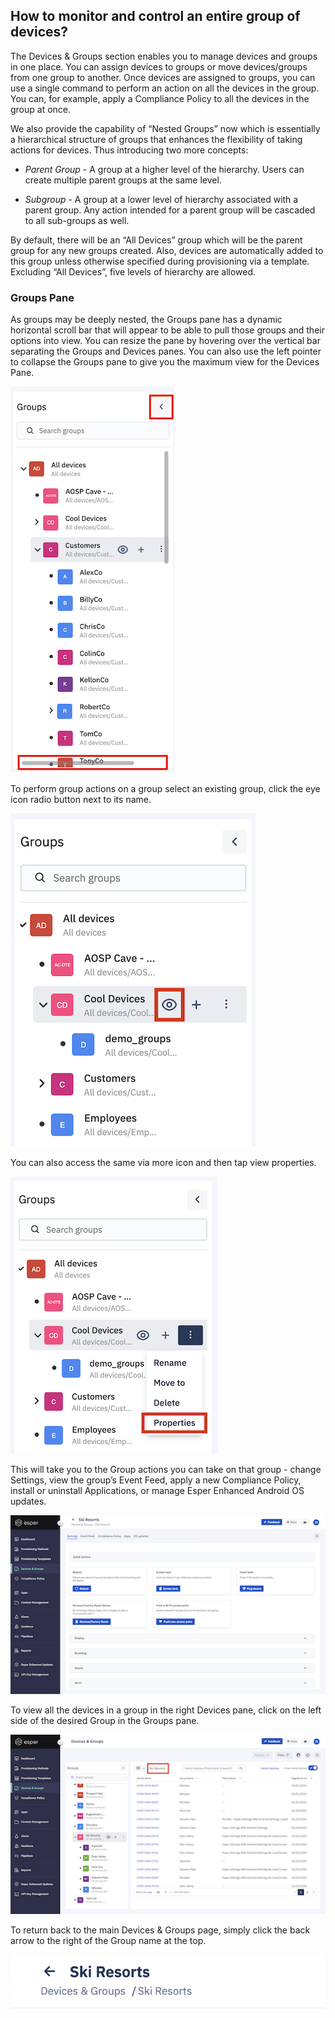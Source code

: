 ## How to monitor and control an entire group of devices?

  

The Devices & Groups section enables you to manage devices and groups in one place. You can assign devices to groups or move devices/groups from one group to another. Once devices are assigned to groups, you can use a single command to perform an action on all the devices in the group. You can, for example, apply a Compliance Policy to all the devices in the group at once.

We also provide the capability of “Nested Groups” now which is essentially a hierarchical structure of groups that enhances the flexibility of taking actions for devices. Thus introducing two more concepts:

-   *Parent Group* - A group at a higher level of the hierarchy. Users can create multiple parent groups at the same level.
    
-   *Subgroup* - A group at a lower level of hierarchy associated with a parent group. Any action intended for a parent group will be cascaded to all sub-groups as well.
    

By default, there will be an “All Devices” group which will be the parent group for any new groups created. Also, devices are automatically added to this group unless otherwise specified during provisioning via a template. Excluding “All Devices”, five levels of hierarchy are allowed.

### Groups Pane

As groups may be deeply nested, the Groups pane has a dynamic horizontal scroll bar that will appear to be able to pull those groups and their options into view. You can resize the pane by hovering over the vertical bar separating the Groups and Devices panes. You can also use the left pointer to collapse the Groups pane to give you the maximum view for the Devices Pane.

![](./images/grouppane/138_Groups_devices_main_screen.jpeg)

  
  
  

To perform group actions on a group select an existing group, click the eye icon radio button next to its name.

![](./images/grouppane/139_Groups_devices_main_screen_view_icon.png)

You can also access the same via more icon and then tap view properties.

![](./images/grouppane/140_Groups_devices_main_screen_group_properties.png)

This will take you to the Group actions you can take on that group - change Settings, view the group’s Event Feed, apply a new Compliance Policy, install or uninstall Applications, or manage Esper Enhanced Android OS updates.

  

![](./images/grouppane/141_Groups_devices_group_details.png)

  

To view all the devices in a group in the right Devices pane, click on the left side of the desired Group in the Groups pane.

![](./images/grouppane/142_Groups_devices_main_screen_group_name.png)
  
  
  

To return back to the main Devices & Groups page, simply click the back arrow to the right of the Group name at the top.

  
![](./images/grouppane/143_Groups_devices_group_devices_group_name_back_arrow.png)